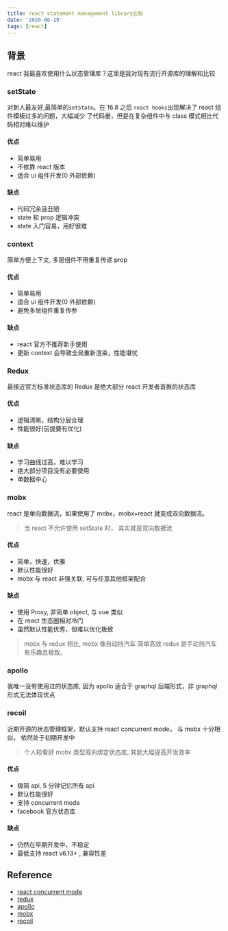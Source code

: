 ```yaml
---
title: react statement management library比较
date: '2020-06-19'
tags: [react]
---
```


## 背景

react 我最喜欢使用什么状态管理库？这里是我对现有流行开源库的理解和比较

### setState

对新人最友好,最简单的`setState`。在 16.8 之后 `react hooks`出现解决了 react 组件模板过多的问题，大幅减少
了代码量，但是在复杂组件中与 class 模式相比代码相对难以维护

#### 优点

- 简单易用
- 不依靠 react 版本
- 适合 ui 组件开发(0 外部依赖)

#### 缺点

- 代码冗余且丑陋
- state 和 prop 逻辑冲突
- state 入门容易，用好很难

### context

简单方便上下文, 多层组件不用重复传递 prop

#### 优点

- 简单易用
- 适合 ui 组件开发(0 外部依赖)
- 避免多层组件重复传参

#### 缺点

- react 官方不推荐新手使用
- 更新 context 会导致全局重新渲染，性能堪忧

### Redux

最接近官方标准状态库的 Redux 是绝大部分 react 开发者首推的状态库

#### 优点

- 逻辑清晰，结构分层合理
- 性能很好(前提要有优化)

#### 缺点

- 学习曲线过高，难以学习
- 绝大部分项目没有必要使用
- 单数据中心

### mobx

react 是单向数据流，如果使用了 mobx，mobx+react 就变成双向数据流。

> 当 react 不允许使用 setState 时， 其实就是双向数据流

#### 优点

- 简单，快速，优雅
- 默认性能很好
- mobx 与 react 非强关联, 可与任意其他框架配合

#### 缺点

- 使用 Proxy, 非简单 object, 与 vue 类似
- 在 react 生态圈相对冷门
- 虽然默认性能优秀，但难以优化极致

> mobx 与 redux 相比, mobx 像自动挡汽车 简单高效 redux 是手动挡汽车 有乐趣且极致。

### apollo

我唯一没有使用过的状态库, 因为 apollo 适合于 graphql 后端形式，非 graphql 形式无法体现优点

### recoil

近期开源的状态管理框架，默认支持 react concurrent mode， 与 mobx 十分相似， 依然处于初期开发中

> 个人较看好 mobx 类型双向绑定状态库, 其能大幅提高开发效率

#### 优点

- 极简 api, 5 分钟记忆所有 api
- 默认性能很好
- 支持 concurrent mode
- facebook 官方状态库

#### 缺点

- 仍然在早期开发中，不稳定
- 最低支持 react v6.13+ , 兼容性差

## Reference

- [react concurrent mode](https://reactjs.org/docs/concurrent-mode-intro.html)
- [redux](https://github.com/reduxjs/redux)
- [apollo](https://github.com/apollographql/apollo-client)
- [mobx](https://github.com/mobxjs/mobx)
- [recoil](https://github.com/facebookexperimental/Recoil)
